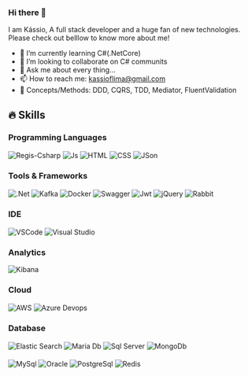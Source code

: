 ### Hi there 👋

I am Kássio, A full stack developer and a huge fan of new technologies. Please check out belllow to know more about me!

- 🔭 I’m currently learning C#(.NetCore)
- 👯 I’m looking to collaborate on C# communits
- 💬 Ask me about every thing...
- 📫 How to reach me: kassioflima@gmail.com
- 🚀 Concepts/Methods: DDD, CQRS, TDD, Mediator, FluentValidation



## 🔥 Skills
<!-- Skills: Programming Languages -->
  <div style="flex-basis: 48%;">
    <h3>Programming Languages</h3>    
    <img align="center" alt="Regis-Csharp" src="https://img.shields.io/badge/C%23-239120?style=for-the-badge&logo=csharp&logoColor=white">
    <img align="center" alt="Js" src="https://img.shields.io/badge/JavaScript-323330?style=for-the-badge&logo=javascript&logoColor=F7DF1E">
    <img align="center" alt="HTML" src="https://img.shields.io/badge/HTML5-E34F26?style=for-the-badge&logo=html5&logoColor=white">
    <img align="center" alt="CSS" src="https://img.shields.io/badge/CSS3-1572B6?style=for-the-badge&logo=css3&logoColor=white">
    <img align="center" alt="JSon" src="https://img.shields.io/badge/json-5E5C5C?style=for-the-badge&logo=json&logoColor=white">
  </div>
  
  <!-- Skills: Frameworks & Library -->
  <div style="flex-basis: 48%;">
    <h3>Tools & Frameworks</h3>
    <img align="center" alt=".Net" src="https://img.shields.io/badge/.NET-512BD4?style=for-the-badge&logo=dotnet&logoColor=white">
    <img align="center" alt="Kafka" src="https://img.shields.io/badge/Apache_Kafka-231F20?style=for-the-badge&logo=apache-kafka&logoColor=white">
    <img align="center" alt="Docker" src="https://img.shields.io/badge/Docker-2CA5E0?style=for-the-badge&logo=docker&logoColor=white">
    <img align="center" alt="Swagger" src="https://img.shields.io/badge/Swagger-85EA2D?style=for-the-badge&logo=Swagger&logoColor=white">    
    <img align="center" alt="Jwt" src="https://img.shields.io/badge/JWT-000000?style=for-the-badge&logo=JSON%20web%20tokens&logoColor=white">
    <img align="center" alt="jQuery" src="https://img.shields.io/badge/jQuery-0769AD?style=for-the-badge&logo=jquery&logoColor=white">
    <img align="center" alt="Rabbit" src="https://img.shields.io/badge/rabbitmq-%23FF6600.svg?&style=for-the-badge&logo=rabbitmq&logoColor=white">
  </div>
  
  <!-- Skills: IDE -->
  <div style="flex-basis: 48%;">
    <h3>IDE</h3>
    <img align="center" alt="VSCode" src="https://img.shields.io/badge/VSCode-0078D4?style=for-the-badge&logo=visual%20studio%20code&logoColor=white">
    <img align="center" alt="Visual Studio" src="https://img.shields.io/badge/Visual_Studio-5C2D91?style=for-the-badge&logo=visual%20studio&logoColor=white">
  </div>

  <!-- Skills: Analytics -->
  <div style="flex-basis: 48%;">
    <h3>Analytics</h3>
    <img align="center" alt="Kibana" src="https://img.shields.io/badge/Kibana-005571?style=for-the-badge&logo=Kibana&logoColor=white">
  </div>

   <!-- Skills: Cloud -->
  <div style="flex-basis: 48%;">
    <h3>Cloud</h3>
    <img align="center" alt="AWS" src="https://img.shields.io/badge/Amazon_AWS-FF9900?style=for-the-badge&logo=amazonaws&logoColor=white">
    <img align="center" alt="Azure Devops" src="https://img.shields.io/badge/Azure_DevOps-0078D7?style=for-the-badge&logo=azure-devops&logoColor=white">
  </div>

  <!-- Skills: Database -->
  <div style="flex-basis: 48%;">
    <h3>Database</h3>
    <img align="center" alt="Elastic Search" src="https://img.shields.io/badge/Elastic_Search-005571?style=for-the-badge&logo=elasticsearch&logoColor=white">
    <img align="center" alt="Maria Db" src="https://img.shields.io/badge/MariaDB-003545?style=for-the-badge&logo=mariadb&logoColor=white">
    <img align="center" alt="Sql Server" src="https://img.shields.io/badge/Microsoft%20SQL%20Server-CC2927?style=for-the-badge&logo=microsoft%20sql%20server&logoColor=white">
    <img align="center" alt="MongoDb" src="https://img.shields.io/badge/MongoDB-4EA94B?style=for-the-badge&logo=mongodb&logoColor=white">    
    <br/><br/>
    <img align="center" alt="MySql" src="https://img.shields.io/badge/MySQL-005C84?style=for-the-badge&logo=mysql&logoColor=white">
    <img align="center" alt="Oracle" src="https://img.shields.io/badge/Oracle-F80000?style=for-the-badge&logo=Oracle&logoColor=white">
    <img align="center" alt="PostgreSql" src="https://img.shields.io/badge/PostgreSQL-316192?style=for-the-badge&logo=postgresql&logoColor=white">
    <img align="center" alt="Redis" src="https://img.shields.io/badge/redis-CC0000.svg?&style=for-the-badge&logo=redis&logoColor=white">    
  </div>
